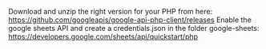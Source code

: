 Download and unzip the right version for your PHP from here: https://github.com/googleapis/google-api-php-client/releases 
Enable the google sheets API and create a credentials.json in the folder google-sheets: https://developers.google.com/sheets/api/quickstart/php 
